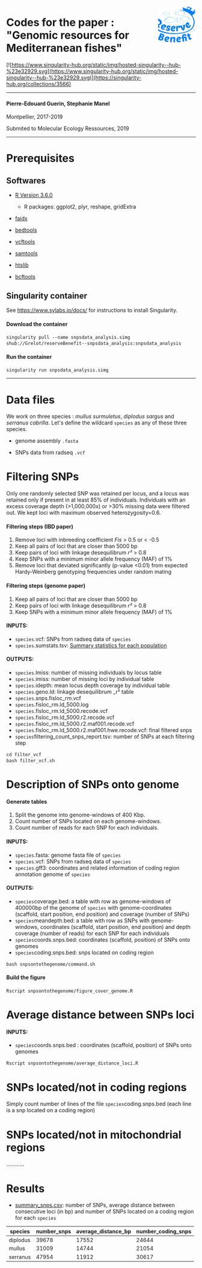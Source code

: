 <a href="https://www.biodiversa.org/1023"><img align="right" width="100" height="100" src="reservebenefit.jpg"></a>

# Codes for the paper : "Genomic resources for Mediterranean fishes"

[![https://www.singularity-hub.org/static/img/hosted-singularity--hub-%23e32929.svg](https://www.singularity-hub.org/static/img/hosted-singularity--hub-%23e32929.svg)](https://singularity-hub.org/collections/3566)

_______________________________________________________________________________



#### Pierre-Edouard Guerin, Stephanie Manel

Montpellier, 2017-2019

Submited to Molecular Ecology Ressources, 2019


_______________________________________________________________________________

# Prerequisites

## Softwares

- [R Version 3.6.0](https://cran.r-project.org/)
	* R packages: ggplot2, plyr, reshape, gridExtra

- [faidx](http://www.htslib.org/doc/faidx.html)

- [bedtools](https://bedtools.readthedocs.io/en/latest/)

- [vcftools](http://vcftools.sourceforge.net/)

- [samtools](http://www.htslib.org/download/)

- [htslib](http://www.htslib.org/download/)

- [bcftools](http://www.htslib.org/download/)



## Singularity container

See https://www.sylabs.io/docs/ for instructions to install Singularity.

#### Download the container

```
singularity pull --name snpsdata_analysis.simg shub://Grelot/reserveBenefit--snpsdata_analysis:snpsdata_analysis
```

#### Run the container

```
singularity run snpsdata_analysis.simg
```

_______________________________________________________________________________


# Data files

We work on three species : _mullus surmuletus_, _diplodus sargus_ and _serranus cabrilla_.
Let's define the wildcard `species` as any of these three species.

* genome assembly `.fasta`

* SNPs data from radseq `.vcf`

# Filtering SNPs

Only one randomly selected SNP was retained per locus, and a locus was retained only if present in at least 85% of individuals. Individuals with an excess coverage depth (>1,000,000x) or >30% missing data were filtered out. We kept loci with maximum observed heterozygosity=0.6.

#### Filtering steps (IBD paper)
1. Remove loci with inbreeding coefficient _Fis_ > 0.5 or < -0.5
2. Keep all pairs of loci that are closer than 5000 bp
3. Keep pairs of loci with linkage desequilibrum _r²_ > 0.8
4. Keep SNPs with a minimum minor allele frequency (MAF) of 1%
5. Remove loci that deviated significantly (p-value <0.01) from expected Hardy-Weinberg genotyping frequencies under random mating


#### Filtering steps (genome paper)
1. Keep all pairs of loci that are closer than 5000 bp
2. Keep pairs of loci with linkage desequilibrum _r²_ > 0.8
3. Keep SNPs with a minimum minor allele frequency (MAF) of 1%


#### INPUTS:

* `species`.vcf: SNPs from radseq data of `species` 
* `species`.sumstats.tsv: [Summary statistics for each population](http://catchenlab.life.illinois.edu/stacks/manual-v1/#pfiles)


#### OUTPUTS: 

* `species`.lmiss: number of missing individuals by locus table
* `species`.imiss: number of missing loci by individual table
* `species`.idepth: mean locus depth coverage by individual table
* `species`.geno.ld: linkage desequilibrum _r² table
* `species`.snps.fisloc_rm.vcf
* `species`.fisloc_rm.ld_5000.log        
* `species`.fisloc_rm.ld_5000.recode.vcf  
* `species`.fisloc_rm.ld_5000.r2.recode.vcf                 
* `species`.fisloc_rm.ld_5000.r2.maf001.recode.vcf
* `species`.fisloc_rm.ld_5000.r2.maf001.hwe.recode.vcf: final filtered snps
* `species`filtering_count_snps_report.tsv: number of SNPs at each filtering step


```
cd filter_vcf
bash filter_vcf.sh
```

# Description of SNPs onto genome

#### Generate tables

1. Split the genome into genome-windows of 400 Kbp.
2. Count number of SNPs located on each genome-windows.
3. Count number of reads for each SNP for each individuals.

#### INPUTS:
* `species`.fasta: genome fasta file of `species`
* `species`.vcf: SNPs from radseq data of `species`
* `species`.gff3: coordinates and related information of coding region annotation genome of `species`

#### OUTPUTS: 
* `species`coverage.bed: a table with row as genome-windows of 400000bp of the genome of `species` with genome-coordinates (scaffold, start position, end position) and coverage (number of SNPs)
* `species`meandepth.bed: a table with row as SNPs with genome-windows, coordinates (scaffold, start position, end position) and depth coverage (number of reads) for each SNP for each individuals
* `species`coords.snps.bed: coordinates (scaffold, position) of SNPs onto genomes
* `species`coding.snps.bed: snps located on coding region


```
bash snpsontothegenome/command.sh
```

#### Build the figure

```
Rscript snpsontothegenome/figure_cover_genome.R
```

# Average distance between SNPs loci

#### INPUTS:
* `species`coords.snps.bed : coordinates (scaffold, position) of SNPs onto genomes


```
Rscript snpsontothegenome/average_distance_loci.R
```

# SNPs located/not in coding regions

Simply count number of lines of the file `species`coding.snps.bed (each line is a snp located on a coding region)


# SNPs located/not in mitochondrial regions

............


# Results

* [summary_snps.csv](results/summary_snps.csv): number of SNPs, average distance between consecutive loci (in bp) and number of SNPs located on a coding region for each `species`

species   |   number_snps  |   average_distance_bp   |   number_coding_snps
----------|----------------|-------------------------|---------------------
diplodus  |   39678        |   17552                 |   24644
mullus    |  31009         |   14744                 |  21054
serranus  |   47954        |   11912                 |   30617
